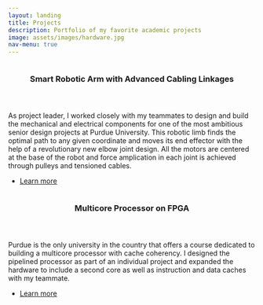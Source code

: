 ```yaml
---
layout: landing
title: Projects
description: Portfolio of my favorite academic projects
image: assets/images/hardware.jpg
nav-menu: true
---
```


<!-- Main -->
<div id="main">

<!-- Two -->
<section id="two" class="spotlights">
	<section>
		<a href="senior_design.html" class="image">
			<img src="{% link assets/images/pic08.jpg %}" alt="" data-position="center center" />
		</a>
		<div class="content">
			<div class="inner">
				<header class="major">
					<h3>Smart Robotic Arm with Advanced Cabling Linkages</h3>
				</header>
				<p>As project leader, I worked closely with my teammates to design and build the mechanical and electrical components for one of the most ambitious senior design projects at Purdue University. This robotic limb finds the optimal path to any given coordinate and moves its end effector with the help of a revolutionary new elbow joint design. All the motors are centered at the base of the robot and force amplication in each joint is achieved through pulleys and tensioned cables.</p>
				<ul class="actions">
					<li><a href="senior_design.html" class="button">Learn more</a></li>
				</ul>
			</div>
		</div>
	</section>
	<section>
		<a href="multicore.html" class="image">
			<img src="{% link assets/images/pic09.jpg %}" alt="" data-position="top center" />
		</a>
		<div class="content">
			<div class="inner">
				<header class="major">
					<h3>Multicore Processor on FPGA</h3>
				</header>
				<p>Purdue is the only university in the country that offers a course dedicated to building a multicore processor with cache coherency. I designed the pipelined processor as part of an individual project and expanded the hardware to include a second core as well as instruction and data caches with my teammate.</p>
				<ul class="actions">
					<li><a href="multicore.html" class="button">Learn more</a></li>
				</ul>
			</div>
		</div>
	</section>
</section>
